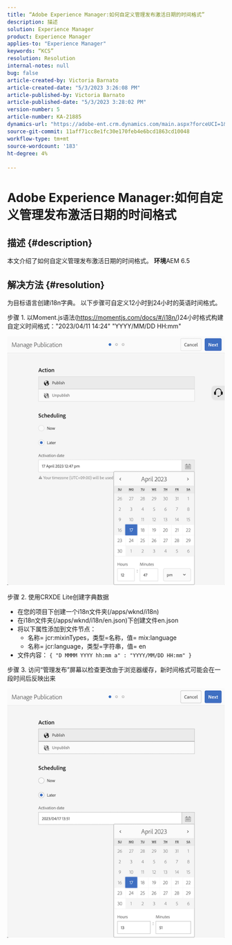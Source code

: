 ```yaml
---
title: “Adobe Experience Manager:如何自定义管理发布激活日期的时间格式”
description: 描述
solution: Experience Manager
product: Experience Manager
applies-to: "Experience Manager"
keywords: “KCS”
resolution: Resolution
internal-notes: null
bug: false
article-created-by: Victoria Barnato
article-created-date: "5/3/2023 3:26:08 PM"
article-published-by: Victoria Barnato
article-published-date: "5/3/2023 3:28:02 PM"
version-number: 5
article-number: KA-21885
dynamics-url: "https://adobe-ent.crm.dynamics.com/main.aspx?forceUCI=1&pagetype=entityrecord&etn=knowledgearticle&id=0eb2cbd0-c6e9-ed11-a7c6-6045bd0061cb"
source-git-commit: 11aff71cc8e1fc30e170feb4e6bcd1863cd10048
workflow-type: tm+mt
source-wordcount: '183'
ht-degree: 4%

---
```


# Adobe Experience Manager:如何自定义管理发布激活日期的时间格式

## 描述 {#description}


本文介绍了如何自定义管理发布激活日期的时间格式。
<b>环境</b>AEM 6.5



## 解决方法 {#resolution}


为目标语言创建i18n字典。 以下步骤可自定义12小时到24小时的英语时间格式。

步骤 1. 以Moment.js语法(https://momentjs.com/docs/#/i18n/)24小时格式构建自定义时间格式：&quot;2023/04/11 14:24&quot; &quot;YYYY/MM/DD HH:mm&quot;

![](assets/d14c64e9-53de-ed11-a7c7-6045bd006268.png)

步骤 2. 使用CRXDE Lite创建字典数据

- 在您的项目下创建一个i18n文件夹(/apps/wknd/i18n)
- 在i18n文件夹(/apps/wknd/i18n/en.json)下创建文件en.json
- 将以下属性添加到文件节点：
   - 名称= jcr:mixinTypes，类型=名称，值= mix:language
   - 名称= jcr:language，类型=字符串，值= en
- 文件内容： `{ "D MMMM YYYY hh:mm a" : "YYYY/MM/DD HH:mm" }`


步骤 3. 访问“管理发布”屏幕以检查更改由于浏览器缓存，新时间格式可能会在一段时间后反映出来

![](assets/25f363ef-53de-ed11-a7c7-6045bd006268.png)
